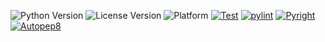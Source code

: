![Python Version](https://img.shields.io/badge/Python-3.13-green)
![License Version](https://img.shields.io/badge/AGPL-3.0%20license-blue)
![Platform](https://img.shields.io/badge/Linux-purple)
[![Test](https://github.com/PMJ-SE-Fall-24/HW1/actions/workflows/python-app.yml/badge.svg)](https://github.com/PMJ-SE-Fall-24/HW1/actions/workflows/python-app.yml/)
[![pylint](https://github.com/PMJ-SE-Fall-24/HW1/actions/workflows/pylint.yml/badge.svg)](https://github.com/PMJ-SE-Fall-24/HW1/actions/workflows/pylint.yml/)
[![Pyright](https://github.com/PMJ-SE-Fall-24/HW1/actions/workflows/pyright.yml/badge.svg)](https://github.com/PMJ-SE-Fall-24/HW1/actions/workflows/pyright.yml/)
[![Autopep8](https://github.com/PMJ-SE-Fall-24/HW1/actions/workflows/autopep8.yml/badge.svg)](https://github.com/PMJ-SE-Fall-24/HW1/actions/workflows/autopep8.yml/)


